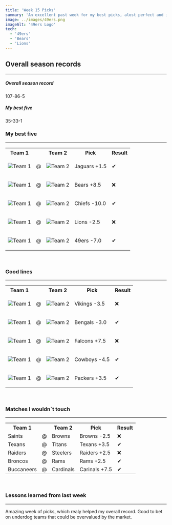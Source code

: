 ```yaml
---
title: 'Week 15 Picks'
summary: 'An excellent past week for my best picks, alost perfect and it allowed me to go over .500 for the first time all season. I will try to keep the momentum rolling for the last weeks'
image: ../images/49ers.png
imageAlt: '49ers Logo'
tech:
  - '49ers'
  - 'Bears'
  - 'Lions'
---
```


## Overall season records

---

<h5> Overall season record </h5>
107-86-5

<h5> My best five </h5>
35-33-1

### My best five

---

<table class="picks_table">
    <tr>
        <th>Team 1</th>
        <th></th>
        <th>Team 2</th>
        <th>Pick</th>
        <th>Result</th>
    </tr> 
    <tr>
        <td><img src="/images/jaguars.png"  alt="Team 1"></td>
        <td>@</td>
        <td><img src="/images/jets.png"  alt="Team 2"></td>
        <td><p>Jaguars +1.5</p></td>
        <td>✔</td>
    </tr>
    <tr>
        <td><img src="/images/bills.png"  alt="Team 1"></td>
        <td>@</td>
        <td><img src="/images/bears.png"  alt="Team 2"></td>
        <td><p>Bears +8.5</p></td>
        <td>❌</td>
    </tr> 
    <tr>
        <td><img src="/images/seahawks.png"  alt="Team 1"></td>
        <td>@</td>
        <td><img src="/images/chiefs.png"  alt="Team 2"></td>
        <td><p>Chiefs -10.0</p></td>
        <td>✔</td>
    </tr> 
    <tr>
        <td><img src="/images/lions.png"  alt="Team 1"></td>
        <td>@</td>
        <td><img src="/images/panthers.png"  alt="Team 2"></td>
        <td><p>Lions -2.5</p></td>
        <td>❌</td>
    </tr> 
    <tr>
        <td><img src="/images/wft.png"  alt="Team 1"></td>
        <td>@</td>
        <td><img src="/images/49ers.png"  alt="Team 2"></td>
        <td><p>49ers -7.0</p></td>
        <td>✔</td>
    </tr>
</table>
<br />

### Good lines

---

<table class="picks_table">
    <tr>
        <th>Team 1</th>
        <th></th>
        <th>Team 2</th>
        <th>Pick</th>
        <th>Result</th>
    </tr> 
    <tr>
        <td><img src="/images/giants.png"  alt="Team 1"></td>
        <td>@</td>
        <td><img src="/images/vikings.png"  alt="Team 2"></td>
        <td><p>Vikings -3.5</p></td>
        <td>❌</td>
    </tr>
    <tr>
        <td><img src="/images/bengals.png"  alt="Team 1"></td>
        <td>@</td>
        <td><img src="/images/Patriots.png"  alt="Team 2"></td>
        <td><p>Bengals -3.0</p></td>
        <td>✔</td>
    </tr>
    <tr>
        <td><img src="/images/falcons.png"  alt="Team 1"></td>
        <td>@</td>
        <td><img src="/images/ravens.png"  alt="Team 2"></td>
        <td><p>Falcons +7.5</p></td>
        <td>❌</td>
    </tr> 
    <tr>
        <td><img src="/images/eagles.png"  alt="Team 1" ></td>
        <td>@</td>
        <td><img src="/images/cowboys.png"  alt="Team 2" ></td>
        <td><p>Cowboys -4.5</p></td>
        <td>✔</td>
    </tr>
    <tr>
        <td><img src="/images/packers.png"  alt="Team 1" ></td>
        <td>@</td>
        <td><img src="/images/dolphins.png"  alt="Team 2" ></td>
        <td><p>Packers +3.5</p></td>
        <td>✔</td>
    </tr>
</table>
<br />

### Matches I wouldn`t touch

---

<table class="picks_table">
    <tr>
        <th>Team 1</th>
        <th></th>
        <th>Team 2</th>
        <th>Pick</th>
        <th>Result</th>
    </tr> 
    <tr>
        <td>Saints</td><td>@</td><td>Browns</td>
        <td>Browns -2.5</td><td>❌</td>
    </tr>
    <tr>
        <td>Texans</td><td>@</td><td>Titans</td>
        <td>Texans +3.5</td><td>✔</td>
    </tr> 
    <tr>
        <td>Raiders</td><td>@</td><td>Steelers</td>
        <td>Raiders +2.5</td><td>❌</td>
    </tr> 
    <tr>
        <td>Broncos</td><td>@</td><td>Rams</td>
        <td>Rams +2.5</td><td>✔</td>
    </tr> 
    <tr>
        <td>Buccaneers</td><td>@</td><td>Cardinals</td>
        <td>Carinals +7.5</td><td>✔</td>
    </tr>
</table>
<br />

### Lessons learned from last week

---

Amazing week of picks, which realy helped my overall record. Good to bet on underdog teams that could be overvalued by the market.